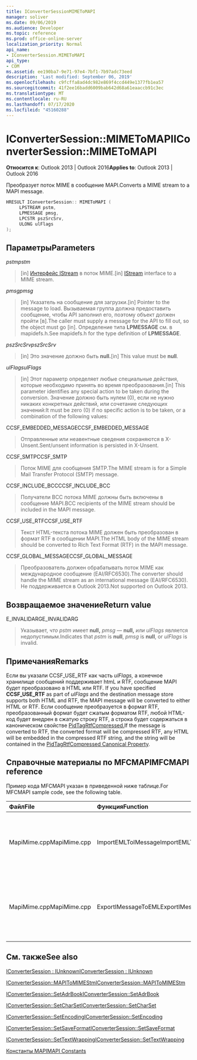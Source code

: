 ```yaml
---
title: IConverterSessionMIMEToMAPI
manager: soliver
ms.date: 09/06/2019
ms.audience: Developer
ms.topic: reference
ms.prod: office-online-server
localization_priority: Normal
api_name:
- IConverterSession.MIMEToMAPI
api_type:
- COM
ms.assetid: ee190ba7-9e71-97e4-7bf1-7b97adc73eed
description: 'Last modified: September 06, 2019'
ms.openlocfilehash: c9fcffa8ad4dc982e869f4ccd449e1377fb1ea57
ms.sourcegitcommit: 41f2ee16badd6009bab642d68a61eaaccb91c3ec
ms.translationtype: MT
ms.contentlocale: ru-RU
ms.lasthandoff: 07/17/2020
ms.locfileid: "45160288"
---
```

# <a name="iconvertersessionmimetomapi"></a><span data-ttu-id="b8d0e-103">IConverterSession::MIMEToMAPI</span><span class="sxs-lookup"><span data-stu-id="b8d0e-103">IConverterSession::MIMEToMAPI</span></span>

  
  
<span data-ttu-id="b8d0e-104">**Относится к**: Outlook 2013 | Outlook 2016</span><span class="sxs-lookup"><span data-stu-id="b8d0e-104">**Applies to**: Outlook 2013 | Outlook 2016</span></span> 
  
<span data-ttu-id="b8d0e-105">Преобразует поток MIME в сообщение MAPI.</span><span class="sxs-lookup"><span data-stu-id="b8d0e-105">Converts a MIME stream to a MAPI message.</span></span>
  
```cpp
HRESULT IConverterSession:: MIMEToMAPI ( 
     LPSTREAM pstm, 
     LPMESSAGE pmsg, 
     LPCSTR pszSrcSrv, 
     ULONG ulFlags 
);
```

## <a name="parameters"></a><span data-ttu-id="b8d0e-106">Параметры</span><span class="sxs-lookup"><span data-stu-id="b8d0e-106">Parameters</span></span>

 <span data-ttu-id="b8d0e-107">_pstm_</span><span class="sxs-lookup"><span data-stu-id="b8d0e-107">_pstm_</span></span>
  
> <span data-ttu-id="b8d0e-108">[in] [Интерфейс IStream](https://msdn.microsoft.com/library/aa380034%28VS.85%29.aspx) в поток MIME.</span><span class="sxs-lookup"><span data-stu-id="b8d0e-108">[in] [IStream](https://msdn.microsoft.com/library/aa380034%28VS.85%29.aspx) interface to a MIME stream.</span></span> 
    
 <span data-ttu-id="b8d0e-109">_pmsg_</span><span class="sxs-lookup"><span data-stu-id="b8d0e-109">_pmsg_</span></span>
  
> <span data-ttu-id="b8d0e-110">[in] Указатель на сообщение для загрузки.</span><span class="sxs-lookup"><span data-stu-id="b8d0e-110">[in] Pointer to the message to load.</span></span> <span data-ttu-id="b8d0e-111">Вызываемая группа должна предоставить сообщение, чтобы API заполнил его, поэтому объект должен пройти [в].</span><span class="sxs-lookup"><span data-stu-id="b8d0e-111">The caller must supply a message for the API to fill out, so the object must go [in].</span></span> <span data-ttu-id="b8d0e-112">Определение типа **LPMESSAGE** см. в mapidefs.h.</span><span class="sxs-lookup"><span data-stu-id="b8d0e-112">See mapidefs.h for the type definition of **LPMESSAGE**.</span></span>
    
 <span data-ttu-id="b8d0e-113">_pszSrcSrv_</span><span class="sxs-lookup"><span data-stu-id="b8d0e-113">_pszSrcSrv_</span></span>
  
> <span data-ttu-id="b8d0e-114">[in] Это значение должно быть **null.**</span><span class="sxs-lookup"><span data-stu-id="b8d0e-114">[in] This value must be **null**.</span></span>
    
 <span data-ttu-id="b8d0e-115">_ulFlags_</span><span class="sxs-lookup"><span data-stu-id="b8d0e-115">_ulFlags_</span></span>
  
> <span data-ttu-id="b8d0e-116">[in] Этот параметр определяет любые специальные действия, которые необходимо принять во время преобразования.</span><span class="sxs-lookup"><span data-stu-id="b8d0e-116">[in] This parameter identifies any special action to be taken during the conversion.</span></span> <span data-ttu-id="b8d0e-117">Значение должно быть нулем (0), если не нужно никаких конкретных действий, или сочетание следующих значений:</span><span class="sxs-lookup"><span data-stu-id="b8d0e-117">It must be zero (0) if no specific action is to be taken, or a combination of the following values:</span></span>
    
<span data-ttu-id="b8d0e-118">CCSF_EMBEDDED_MESSAGE</span><span class="sxs-lookup"><span data-stu-id="b8d0e-118">CCSF_EMBEDDED_MESSAGE</span></span>
  
> <span data-ttu-id="b8d0e-119">Отправленные или неавентные сведения сохраняются в X-Unsent.</span><span class="sxs-lookup"><span data-stu-id="b8d0e-119">Sent/unsent information is persisted in X-Unsent.</span></span>
    
<span data-ttu-id="b8d0e-120">CCSF_SMTP</span><span class="sxs-lookup"><span data-stu-id="b8d0e-120">CCSF_SMTP</span></span>
  
> <span data-ttu-id="b8d0e-121">Поток MIME для сообщения SMTP.</span><span class="sxs-lookup"><span data-stu-id="b8d0e-121">The MIME stream is for a Simple Mail Transfer Protocol (SMTP) message.</span></span>
    
<span data-ttu-id="b8d0e-122">CCSF_INCLUDE_BCC</span><span class="sxs-lookup"><span data-stu-id="b8d0e-122">CCSF_INCLUDE_BCC</span></span>
  
> <span data-ttu-id="b8d0e-123">Получатели BCC потока MIME должны быть включены в сообщение MAPI.</span><span class="sxs-lookup"><span data-stu-id="b8d0e-123">BCC recipients of the MIME stream should be included in the MAPI message.</span></span>
    
<span data-ttu-id="b8d0e-124">CCSF_USE_RTF</span><span class="sxs-lookup"><span data-stu-id="b8d0e-124">CCSF_USE_RTF</span></span>
  
> <span data-ttu-id="b8d0e-125">Текст HTML-текста потока MIME должен быть преобразован в формат RTF в сообщении MAPI.</span><span class="sxs-lookup"><span data-stu-id="b8d0e-125">The HTML body of the MIME stream should be converted to Rich Text Format (RTF) in the MAPI message.</span></span>

<span data-ttu-id="b8d0e-126">CCSF_GLOBAL_MESSAGE</span><span class="sxs-lookup"><span data-stu-id="b8d0e-126">CCSF_GLOBAL_MESSAGE</span></span>
> <span data-ttu-id="b8d0e-127">Преобразователь должен обрабатывать поток MIME как международное сообщение (EAI/RFC6530).</span><span class="sxs-lookup"><span data-stu-id="b8d0e-127">The converter should handle the MIME stream as an international message (EAI/RFC6530).</span></span> <span data-ttu-id="b8d0e-128">Не поддерживается в Outlook 2013.</span><span class="sxs-lookup"><span data-stu-id="b8d0e-128">Not supported on Outlook 2013.</span></span>
    
## <a name="return-value"></a><span data-ttu-id="b8d0e-129">Возвращаемое значение</span><span class="sxs-lookup"><span data-stu-id="b8d0e-129">Return value</span></span>

<span data-ttu-id="b8d0e-130">E_INVALIDARG</span><span class="sxs-lookup"><span data-stu-id="b8d0e-130">E_INVALIDARG</span></span>
  
> <span data-ttu-id="b8d0e-131">Указывает,  _что pstm_ имеет **null,**  _pmsg_ — **null,**  _или ulFlags_ является недопустимым.</span><span class="sxs-lookup"><span data-stu-id="b8d0e-131">Indicates that  _pstm_ is **null**,  _pmsg_ is **null**, or  _ulFlags_ is invalid.</span></span> 
    
## <a name="remarks"></a><span data-ttu-id="b8d0e-132">Примечания</span><span class="sxs-lookup"><span data-stu-id="b8d0e-132">Remarks</span></span>

<span data-ttu-id="b8d0e-133">Если вы указали CCSF_USE_RTF как часть _ulFlags,_ а конечное хранилище сообщений поддерживает htmL и RTF, сообщение MAPI будет преобразовано в HTML или RTF. </span><span class="sxs-lookup"><span data-stu-id="b8d0e-133">If you have specified **CCSF_USE_RTF** as part of  _ulFlags_ and the destination message store supports both HTML and RTF, the MAPI message will be converted to either HTML or RTF.</span></span> <span data-ttu-id="b8d0e-134">Если сообщение преобразуется в формат RTF, преобразованный формат будет сжатым форматом RTF, любой HTML-код будет внедрен в сжатую строку RTF, а строка будет содержаться в каноническом свойстве [PidTagRtfCompressed.](pidtagrtfcompressed-canonical-property.md)</span><span class="sxs-lookup"><span data-stu-id="b8d0e-134">If the message is converted to RTF, the converted format will be compressed RTF, any HTML will be embedded in the compressed RTF string, and the string will be contained in the [PidTagRtfCompressed Canonical Property](pidtagrtfcompressed-canonical-property.md).</span></span>
  
## <a name="mfcmapi-reference"></a><span data-ttu-id="b8d0e-135">Справочные материалы по MFCMAPI</span><span class="sxs-lookup"><span data-stu-id="b8d0e-135">MFCMAPI reference</span></span>

<span data-ttu-id="b8d0e-136">Пример кода MFCMAPI указан в приведенной ниже таблице.</span><span class="sxs-lookup"><span data-stu-id="b8d0e-136">For MFCMAPI sample code, see the following table.</span></span>
  
|<span data-ttu-id="b8d0e-137">**Файл**</span><span class="sxs-lookup"><span data-stu-id="b8d0e-137">**File**</span></span>|<span data-ttu-id="b8d0e-138">**Функция**</span><span class="sxs-lookup"><span data-stu-id="b8d0e-138">**Function**</span></span>|<span data-ttu-id="b8d0e-139">**Примечание**</span><span class="sxs-lookup"><span data-stu-id="b8d0e-139">**Comment**</span></span>|
|:-----|:-----|:-----|
|<span data-ttu-id="b8d0e-140">MapiMime.cpp</span><span class="sxs-lookup"><span data-stu-id="b8d0e-140">MapiMime.cpp</span></span>  <br/> |<span data-ttu-id="b8d0e-141">ImportEMLToIMessage</span><span class="sxs-lookup"><span data-stu-id="b8d0e-141">ImportEMLToIMessage</span></span>  <br/> |<span data-ttu-id="b8d0e-142">MFCMAPI использует MimeToMAPI для преобразования EML-файла в сообщение MAPI.</span><span class="sxs-lookup"><span data-stu-id="b8d0e-142">MFCMAPI uses MimeToMAPI to convert an EML file to a MAPI message.</span></span>  <br/> |
|<span data-ttu-id="b8d0e-143">MapiMime.cpp</span><span class="sxs-lookup"><span data-stu-id="b8d0e-143">MapiMime.cpp</span></span>  <br/> |<span data-ttu-id="b8d0e-144">ExportIMessageToEML</span><span class="sxs-lookup"><span data-stu-id="b8d0e-144">ExportIMessageToEML</span></span>  <br/> |<span data-ttu-id="b8d0e-145">MFCMAPI использует MAPIToMIMEStm для преобразования сообщения MAPI в EML-файл.</span><span class="sxs-lookup"><span data-stu-id="b8d0e-145">MFCMAPI uses MAPIToMIMEStm to convert a MAPI message to an EML file.</span></span>  <br/> |
   
## <a name="see-also"></a><span data-ttu-id="b8d0e-146">См. также</span><span class="sxs-lookup"><span data-stu-id="b8d0e-146">See also</span></span>



[<span data-ttu-id="b8d0e-147">IConverterSession : IUnknown</span><span class="sxs-lookup"><span data-stu-id="b8d0e-147">IConverterSession : IUnknown</span></span>](iconvertersessioniunknown.md)
  
[<span data-ttu-id="b8d0e-148">IConverterSession::MAPIToMIMEStm</span><span class="sxs-lookup"><span data-stu-id="b8d0e-148">IConverterSession::MAPIToMIMEStm</span></span>](iconvertersession-mapitomimestm.md)
  
[<span data-ttu-id="b8d0e-149">IConverterSession::SetAdrBook</span><span class="sxs-lookup"><span data-stu-id="b8d0e-149">IConverterSession::SetAdrBook</span></span>](iconvertersession-setadrbook.md)
  
[<span data-ttu-id="b8d0e-150">IConverterSession::SetCharSet</span><span class="sxs-lookup"><span data-stu-id="b8d0e-150">IConverterSession::SetCharSet</span></span>](iconvertersession-setcharset.md)
  
[<span data-ttu-id="b8d0e-151">IConverterSession::SetEncoding</span><span class="sxs-lookup"><span data-stu-id="b8d0e-151">IConverterSession::SetEncoding</span></span>](iconvertersession-setencoding.md)
  
[<span data-ttu-id="b8d0e-152">IConverterSession::SetSaveFormat</span><span class="sxs-lookup"><span data-stu-id="b8d0e-152">IConverterSession::SetSaveFormat</span></span>](iconvertersession-setsaveformat.md)
  
[<span data-ttu-id="b8d0e-153">IConverterSession::SetTextWrapping</span><span class="sxs-lookup"><span data-stu-id="b8d0e-153">IConverterSession::SetTextWrapping</span></span>](iconvertersession-settextwrapping.md)


[<span data-ttu-id="b8d0e-154">Константы MAPI</span><span class="sxs-lookup"><span data-stu-id="b8d0e-154">MAPI Constants</span></span>](mapi-constants.md)

